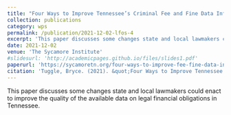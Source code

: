```yaml
---
title: "Four Ways to Improve Tennessee’s Criminal Fee and Fine Data Infrastructure"
collection: publications
category: wps
permalink: /publication/2021-12-02-lfos-4
excerpt: 'This paper discusses some changes state and local lawmakers could enact to improve the quality of the available data on legal financial obligations in Tennessee.'
date: 2021-12-02
venue: 'The Sycamore Institute'
#slidesurl: 'http://academicpages.github.io/files/slides1.pdf'
paperurl: 'https://sycamoretn.org/four-ways-to-improve-fee-fine-data-infrastructure/'
citation: 'Tuggle, Bryce. (2021). &quot;Four Ways to Improve Tennessee’s Criminal Fee and Fine Data Infrastructure.&quot; <i>The Sycamore Institute</i>.'
---
```


This paper discusses some changes state and local lawmakers could enact to improve the quality of the available data on legal financial obligations in Tennessee.
